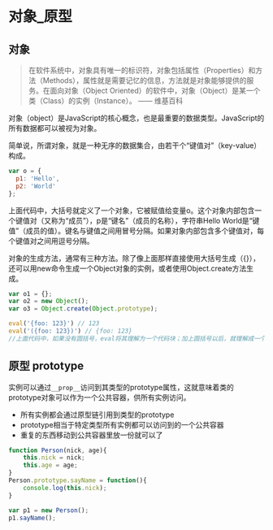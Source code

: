 # 对象_原型

## 对象

> 在软件系统中，对象具有唯一的标识符，对象包括属性（Properties）和方法（Methods），属性就是需要记忆的信息，方法就是对象能够提供的服务。在面向对象（Object Oriented）的软件中，对象（Object）是某一个类（Class）的实例（Instance）。 —— 维基百科

对象（object）是JavaScript的核心概念，也是最重要的数据类型。JavaScript的所有数据都可以被视为对象。

简单说，所谓对象，就是一种无序的数据集合，由若干个“键值对”（key-value）构成。
```js
var o = {
  p1: 'Hello',
  p2: 'World'
};
```
上面代码中，大括号就定义了一个对象，它被赋值给变量o。这个对象内部包含一个键值对（又称为“成员”），p是“键名”（成员的名称），字符串Hello World是“键值”（成员的值）。键名与键值之间用冒号分隔。如果对象内部包含多个键值对，每个键值对之间用逗号分隔。

对象的生成方法，通常有三种方法。除了像上面那样直接使用大括号生成（{}），还可以用new命令生成一个Object对象的实例，或者使用Object.create方法生成。
```js
var o1 = {};
var o2 = new Object();
var o3 = Object.create(Object.prototype);
```

```js
eval('{foo: 123}') // 123
eval('({foo: 123})') // {foo: 123}
//上面代码中，如果没有圆括号，eval将其理解为一个代码块；加上圆括号以后，就理解成一个对象。
```
## 原型 prototype

实例可以通过`__prop__`访问到其类型的prototype属性，这就意味着类的prototype对象可以作为一个公共容器，供所有实例访问。

- 所有实例都会通过原型链引用到类型的prototype
- prototype相当于特定类型所有实例都可以访问到的一个公共容器
- 重复的东西移动到公共容器里放一份就可以了

```js
function Person(nick, age){
    this.nick = nick;
    this.age = age;
}
Person.prototype.sayName = function(){
    console.log(this.nick);
}

var p1 = new Person();
p1.sayName();
```